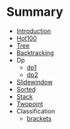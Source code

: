 # Summary

* [Introduction](README.md)
* [Hot100](hot100/hot100.md)
* [Tree](tree/tree.md)
* [Backtracking](backtracking/backtracking.md)
* Dp
  - [dp1](dp/dp.md)
  - [dp2](dp2.md)
* [Slidewindow](slidewindow/slidewindow.md)
* [Sorted](sorted/sorted.md)
* [Stack](stack/stack.md)
* [Twopoint](twopoint/twopoint.md)
* Classification
  - [brackets](/classification/brackets.md)

